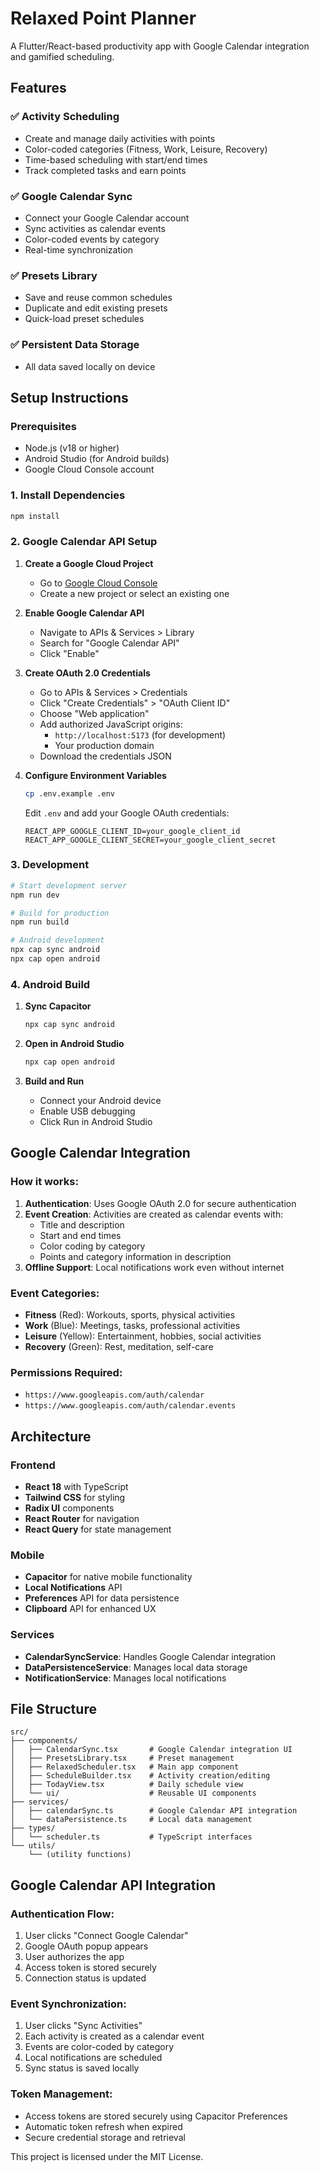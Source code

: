 # Relaxed Point Planner

A Flutter/React-based productivity app with Google Calendar integration and gamified scheduling.

## Features

### ✅ **Activity Scheduling**
- Create and manage daily activities with points
- Color-coded categories (Fitness, Work, Leisure, Recovery)
- Time-based scheduling with start/end times
- Track completed tasks and earn points

### ✅ **Google Calendar Sync**
- Connect your Google Calendar account
- Sync activities as calendar events
- Color-coded events by category
- Real-time synchronization

### ✅ **Presets Library**
- Save and reuse common schedules
- Duplicate and edit existing presets
- Quick-load preset schedules

### ✅ **Persistent Data Storage**
- All data saved locally on device

## Setup Instructions

### Prerequisites
- Node.js (v18 or higher)
- Android Studio (for Android builds)
- Google Cloud Console account

### 1. Install Dependencies
```bash
npm install
```

### 2. Google Calendar API Setup

1. **Create a Google Cloud Project**
   - Go to [Google Cloud Console](https://console.cloud.google.com/)
   - Create a new project or select an existing one

2. **Enable Google Calendar API**
   - Navigate to APIs & Services > Library
   - Search for "Google Calendar API"
   - Click "Enable"

3. **Create OAuth 2.0 Credentials**
   - Go to APIs & Services > Credentials
   - Click "Create Credentials" > "OAuth Client ID"
   - Choose "Web application"
   - Add authorized JavaScript origins:
     - `http://localhost:5173` (for development)
     - Your production domain
   - Download the credentials JSON

4. **Configure Environment Variables**
   ```bash
   cp .env.example .env
   ```
   Edit `.env` and add your Google OAuth credentials:
   ```
   REACT_APP_GOOGLE_CLIENT_ID=your_google_client_id
   REACT_APP_GOOGLE_CLIENT_SECRET=your_google_client_secret
   ```

### 3. Development

```bash
# Start development server
npm run dev

# Build for production
npm run build

# Android development
npx cap sync android
npx cap open android
```

### 4. Android Build

1. **Sync Capacitor**
   ```bash
   npx cap sync android
   ```

2. **Open in Android Studio**
   ```bash
   npx cap open android
   ```

3. **Build and Run**
   - Connect your Android device
   - Enable USB debugging
   - Click Run in Android Studio

## Google Calendar Integration

### How it works:
1. **Authentication**: Uses Google OAuth 2.0 for secure authentication
2. **Event Creation**: Activities are created as calendar events with:
   - Title and description
   - Start and end times
   - Color coding by category
   - Points and category information in description
3. **Offline Support**: Local notifications work even without internet

### Event Categories:
- **Fitness** (Red): Workouts, sports, physical activities
- **Work** (Blue): Meetings, tasks, professional activities
- **Leisure** (Yellow): Entertainment, hobbies, social activities
- **Recovery** (Green): Rest, meditation, self-care

### Permissions Required:
- `https://www.googleapis.com/auth/calendar`
- `https://www.googleapis.com/auth/calendar.events`

## Architecture

### Frontend
- **React 18** with TypeScript
- **Tailwind CSS** for styling
- **Radix UI** components
- **React Router** for navigation
- **React Query** for state management

### Mobile
- **Capacitor** for native mobile functionality
- **Local Notifications** API
- **Preferences** API for data persistence
- **Clipboard** API for enhanced UX

### Services
- **CalendarSyncService**: Handles Google Calendar integration
- **DataPersistenceService**: Manages local data storage
- **NotificationService**: Manages local notifications

## File Structure

```
src/
├── components/
│   ├── CalendarSync.tsx       # Google Calendar integration UI
│   ├── PresetsLibrary.tsx     # Preset management
│   ├── RelaxedScheduler.tsx   # Main app component
│   ├── ScheduleBuilder.tsx    # Activity creation/editing
│   ├── TodayView.tsx          # Daily schedule view
│   └── ui/                    # Reusable UI components
├── services/
│   ├── calendarSync.ts        # Google Calendar API integration
│   └── dataPersistence.ts     # Local data management
├── types/
│   └── scheduler.ts           # TypeScript interfaces
└── utils/
    └── (utility functions)
```

## Google Calendar API Integration

### Authentication Flow:
1. User clicks "Connect Google Calendar"
2. Google OAuth popup appears
3. User authorizes the app
4. Access token is stored securely
5. Connection status is updated

### Event Synchronization:
1. User clicks "Sync Activities"
2. Each activity is created as a calendar event
3. Events are color-coded by category
4. Local notifications are scheduled
5. Sync status is saved locally

### Token Management:
- Access tokens are stored securely using Capacitor Preferences
- Automatic token refresh when expired
- Secure credential storage and retrieval
  
This project is licensed under the MIT License.
